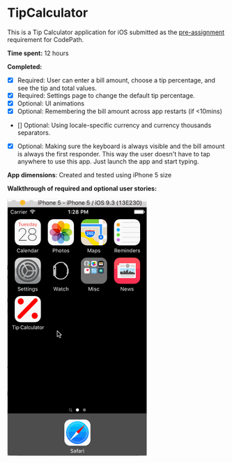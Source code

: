 # TipCalculator

This is a Tip Calculator application for iOS submitted as the [pre-assignment](https://gist.github.com/timothy1ee/7747214) requirement for CodePath.

**Time spent:** 12 hours

**Completed:**

* [x] Required: User can enter a bill amount, choose a tip percentage, and see the tip and total values.
* [x] Required: Settings page to change the default tip percentage.
* [x] Optional: UI animations
* [x] Optional: Remembering the bill amount across app restarts (if <10mins)
* [] Optional: Using locale-specific currency and currency thousands separators.
* [x] Optional: Making sure the keyboard is always visible and the bill amount is always the first responder. This way the user doesn't have to tap anywhere to use this app. Just launch the app and start typing.

**App dimensions**: Created and tested using iPhone 5 size

**Walkthrough of required and optional user stories:**

![](gif/tips-demo.gif)
